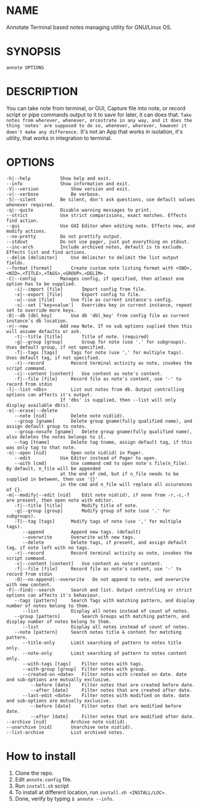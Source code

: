 # NAME

Annotate Terminal based notes managing utility for GNU/Linux OS.

# SYNOPSIS
	annote OPTIONS

# DESCRIPTION
 You can take note from terminal, or GUI, Capture file into note, or record script or pipe commands output to it to save for later, it can does that. 
`Take notes from wherever, whenever, orcestrate in any way, and it does the thing 'notes' are supposed to do so, whenever, wherever, however it doen't make any difference.`
 It's not an App that works in isolation, it's utility, that works in integration to terminal.

# OPTIONS
	-h|--help			Show help and exit.
	--info				Show information and exit.
	-V|--version			Show version and exit.
	-v|--verbose			Be verbose.
	-S|--silent			Be silent, don't ask questions, use default values whenever required.
	-q|--quite			Disable warning messages to print.
	--strict			Use strict comparisions, exact matches. Effects find action.
	--gui				Use GUI Editor when editing note. Effects new, and modify actions.
	--no-pretty			Do not prettify output.
	--stdout			Do not use pager, just put everything on stdout.
	--inc-arch			Include archived notes, default is to exclude. Effects list and find actions.
	--delim [delimiter]		Use delimiter to delimit the list output fields.
	--format [format]		Create custom note listing format with <SNO>,<NID>,<TITLE>,<TAGS>,<GROUP>,<DELIM>.
	-C|--config			Manages config, if specified, then atleast one option has to be supplied.
	   -i|--import [file]		Import config from file.
	   -x|--export [file]		Export config to file.
	   -u|--use [file]		Use file as current instance's config.
	   -s|--set ['key=value']	Overrides key in current instance, repeat set to override more keys.
	-D|--db [dbl_key]		Use db 'dbl_key' from config file as current instance's db location.
	-n|--new			Add new Note. If no sub options suplied then this will assume defaults or ask.
	   -t|--title [title]		Title of note. (required)
	   -g|--group [group]		Group for note (use '.' for subgroups). Uses default group, if not specified.
	   -T|--tags [tags]		Tags for note (use ',' for multiple tags). Uses default tag, if not specified.
	   -r|--record			Record terminal activity as note, invokes the script command.
	   -c|--content [content]	Use content as note's content.
	   -f|--file [file]		Record file as note's content, use '-' to record from stdin
	-l|--list <dbs>			List out notes from db. Output controlling options can affects it's output.
	         			If 'dbs' is supplied, then --list will only display available db(s).
	-e|--erase|--delete
	   --note [nid]			Delete note nid(id).
	   --group [gname]		Delete group gname(fully qualified name), and assign default group to notes.
	   --group-nosafe [gname]	Delete group gname(fully qualified name), also deletes the notes belongs to it.
	   --tag [tname]		Delete tag tname, assign default tag, if this was only tag to that note.
	-o|--open [nid]			Open note nid(id) in Pager.
	   --edit			Use Editor instead of Pager to open.
	   --with [cmd]			Use command cmd to open note's file(n_file). By default, n_file will be appended
	         			at the end of cmd, but if n_file needs to be supplied in between, then use '{}'
	         			in the cmd and n_file will replace all occurences of {}.
	-m|--modify|--edit [nid]	Edit note nid(id), if none from -r,-c,-f are present, then open note with editor.
	   -t|--title [title]		Modify title of note.
	   -g|--group [group]		Modify group of note (use '.' for subgroups).
	   -T|--tag [tags]		Modify tags of note (use ',' for multiple tags).
	      --append			Append new tags. (default)
	      --overwrite		Overwrite with new tags.
	      --delete			Delete tags, if present, and assign default tag, if note left with no tags.
	   -r|--record			Record terminal activity as note, invokes the script command.
	   -c|--content [content]	Use content as note's content.
	   -f|--file [file]		Record file as note's content, use '-' to record from stdin
	   -O|--no-append|--overwrite	Do not append to note, and overwrite with new content.
	-F|--find|--search		Search and list. Output controlling or strict options can affects it's behaviour.
	   --tags [pattern]		Search Tags with matching pattern, and display number of notes belong to them.
	      --list			Display all notes instead of count of notes.
	   --group [pattern]		Search Groups with matching pattern, and display number of notes belong to them.
	      --list			Display all notes instead of count of notes.
	   --note [pattern]		Search notes title & content for matching pattern.
	      --title-only		Limit searching of pattern to notes title only.
	      --note-only		Limit searching of pattern to notes content only.
	      --with-tags [tags]	Filter notes with tags.
	      --with-group [group]	Filter notes with group.
	      --created-on <date>	Filter notes with created on date. date and sub-options are mutually exclusive.
	         --before [date]	Filter notes that are created before date.
	         --after [date]		Filter notes that are created after date.
	      --last-edit <date>	Filter notes with modified on date. date and sub-options are mutually exclusive.
	         --before [date]	Filter notes that are modified before date.
	         --after [date]		Filter notes that are modified after date.
	--archive [nid]			Archive note nid(id).
	--unarchive [nid]		Unarchive note nid(id).
	--list-archive			List archived notes.





# How to install
1. Clone the repo.
2. Edit `annote.config` file.
3. Run `install.sh` script
4. To install at different location, run `install.sh <INSTALL/LOC>`.
5. Done, verify by typing `$ annote --info`.
